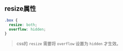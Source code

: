 ## resize属性
```css
.box {
  resize: both;
  overflow: hidden;
}
```
> css的 `resize` 需要将 `overflow` 设置为 `hidden` 才生效。